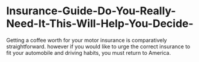 # Insurance-Guide-Do-You-Really-Need-It-This-Will-Help-You-Decide-
Getting a coffee worth for your motor insurance is comparatively straightforward. however if you would like to urge the correct insurance to fit your automobile and driving habits, you must return to America.
